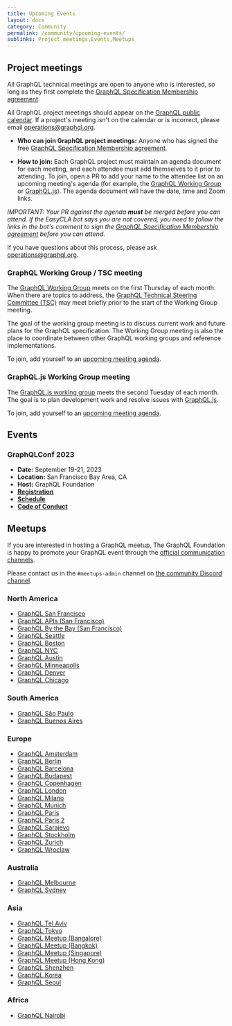 ```yaml
---
title: Upcoming Events
layout: docs
category: Community
permalink: /community/upcoming-events/
sublinks: Project meetings,Events,Meetups
---
```


## Project meetings

All GraphQL technical meetings are open to anyone who is interested, so long as they first complete the [GraphQL Specification Membership agreement](https://github.com/graphql/graphql-wg/tree/HEAD/membership).

All GraphQL project meetings should appear on the [GraphQL public calendar](https://calendar.graphql.org). If a project's meeting isn't on the calendar or is incorrect, please email [operations@graphql.org](mailto:operations@graphql.org).

- **Who can join GraphQL project meetings:** Anyone who has signed the free [GraphQL Specification Membership agreement](https://github.com/graphql/graphql-wg/tree/HEAD/membership).

- **How to join:** Each GraphQL project must maintain an agenda document for each meeting, and each attendee must add themselves to it prior to attending. To join, open a PR to add your name to the attendee list on an upcoming meeting's agenda (for example, the [GraphQL Working Group](https://github.com/graphql/graphql-wg/tree/HEAD/agendas) or [GraphQL.js](https://github.com/graphql/graphql-js-wg/tree/main/agendas)). The agenda document will have the date, time and Zoom links.

_IMPORTANT: Your PR against the agenda_ **_must_** _be merged before you can attend. If the EasyCLA bot says you are not covered, you need to follow the links in the bot's comment to sign the [GraphQL Specification Membership agreement](https://github.com/graphql/graphql-wg/tree/HEAD/membership) before you can attend._

If you have questions about this process, please ask [operations@graphql.org](mailto:operations@graphql.org).

### GraphQL Working Group / TSC meeting

The [GraphQL Working Group](https://github.com/graphql/graphql-wg) meets on the first Thursday of each month. When there are topics to address, the [GraphQL Technical Steering Committee (TSC)](https://github.com/graphql/graphql-wg/blob/HEAD/GraphQL-TSC.md) may meet briefly prior to the start of the Working Group meeting.

The goal of the working group meeting is to discuss current work and future plans for the GraphQL specification. The Working Group meeting is also the place to coordinate between other GraphQL working groups and reference implementations.

To join, add yourself to an [upcoming meeting agenda](https://github.com/graphql/graphql-wg/tree/HEAD/agendas).

### GraphQL.js Working Group meeting

The [GraphQL.js working group](https://github.com/graphql/graphql-js-wg) meets the second Tuesday of each month. The goal is to plan development work and resolve issues with [GraphQL.js](https://github.com/graphql/graphql-js).

To join, add yourself to an [upcoming meeting agenda](https://github.com/graphql/graphql-js-wg/tree/HEAD/agendas).

## Events

<!-- _None currently scheduled_ -->

<!-- Event template, copy and paste what you need. Please note that the only three required fields are the name of the event, who is organizing and hosting it, and the link to the code of conduct. Events without this information can't be posted.

### [Name of the event - REQUIRED]

* **Date(s):** [date]
* **Location:** [city, state, country|Virtual|Hybrid]
* **Registration:** [link to reg site, with cost]
* **CFP:** [link to CFP site]
* **Schedule:** [link to schedule site]
* **Host:** [name of organization or company hosting the event - REQUIRED]
* **Code of Conduct:** [link to code of conduct - REQUIRED]

-->

### GraphQLConf 2023

- **Date:** September 19-21, 2023
- **Location:** San Francisco Bay Area, CA
- **Host:** GraphQL Foundation
- [**Registration**](https://graphql.org/conf/#attend)
- [**Schedule**](https://graphql.org/conf/schedule/)
- [**Code of Conduct**](https://graphql.org/conf/faq/#codeofconduct)

## Meetups

If you are interested in hosting a GraphQL meetup, The GraphQL Foundation is happy to promote your GraphQL event through the [official communication channels](/community/#official-channels).

Please contact us in the `#meetups-admin` channel on [the community Discord channel](/community/#official-channels).

### North America

- [GraphQL San Francisco](https://www.meetup.com/sf-graphql/)
- [GraphQL APIs (San Francisco)](http://www.meetup.com/graphql/)
- [GraphQL By the Bay (San Francisco)](https://www.meetup.com/graphql-by-the-bay/)
- [GraphQL Seattle](https://www.meetup.com/seattlegraphql/)
- [GraphQL Boston](https://www.meetup.com/graphql-boston/)
- [GraphQL NYC](https://www.meetup.com/graphql-newyork/)
- [GraphQL Austin](https://www.meetup.com/ATX-GraphQL/)
- [GraphQL Minneapolis](https://www.meetup.com/GraphQL-MN/)
- [GraphQL Denver](https://www.meetup.com/graphql-denver)
- [GraphQL Chicago](https://www.meetup.com/graphql-chicago/)

### South America

- [GraphQL São Paulo](https://www.meetup.com/graphql-sp/)
- [GraphQL Buenos Aires](https://www.meetup.com/GraphQL-BA/)

### Europe

- [GraphQL Amsterdam](https://www.meetup.com/Amsterdam-GraphQL-Meetup/)
- [GraphQL Berlin](https://www.meetup.com/graphql-berlin/)
- [GraphQL Barcelona](https://www.meetup.com/GraphQL-Barcelona/)
- [GraphQL Budapest](https://www.meetup.com/Budapest-GraphQL/)
- [GraphQL Copenhagen](https://www.meetup.com/Copenhagen-GraphQL-Meetup-Group/)
- [GraphQL London](https://guild.host/graphql-london/events)
- [GraphQL Milano](https://www.meetup.com/GraphQL-Milano/)
- [GraphQL Munich](https://www.meetup.com/GraphQL-Munich/)
- [GraphQL Paris](https://www.meetup.com/GraphQL-Paris/)
- [GraphQL Paris 2](https://www.meetup.com/fr-FR/parisgraphql/)
- [GraphQL Sarajevo](https://www.meetup.com/graphql-sarajevo/)
- [GraphQL Stockholm](https://www.meetup.com/GraphQL-Stockholm/)
- [GraphQL Zurich](https://www.meetup.com/graphql-zurich/)
- [GraphQL Wroclaw](https://www.meetup.com/GraphQL-Wroclaw/)

### Australia

- [GraphQL Melbourne](http://graphql.melbourne/)
- [GraphQL Sydney](https://graphql.sydney/)

### Asia

- [GraphQL Tel Aviv](https://www.meetup.com/GraphQL-TLV/)
- [GraphQL Tokyo](https://www.meetup.com/GraphQL-Tokyo/)
- [GraphQL Meetup (Bangalore)](https://www.meetup.com/graphql-bangalore/)
- [GraphQL Meetup (Bangkok)](https://www.meetup.com/GraphQL-Bangkok/)
- [GraphQL Meetup (Singapore)](https://www.meetup.com/GraphQL-SG/)
- [GraphQL Meetup (Hong Kong)](https://www.meetup.com/GraphQLHongKong/)
- [GraphQL Shenzhen](https://www.meetup.com/graphqlshenzhen/)
- [GraphQL Korea](https://www.facebook.com/groups/graphql.kr)
- [GraphQL Seoul](https://www.meetup.com/graphql-seoul/)

### Africa

- [GraphQL Nairobi](https://www.meetup.com/Nairobi-GraphQL-Meetup/)
